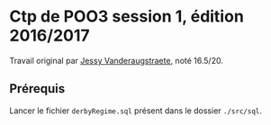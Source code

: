 # Ctp de POO3 session 1, édition 2016/2017
Travail original par [Jessy Vanderaugstraete](https://github.com/thedeadc0der), noté 16.5/20.

## Prérequis
Lancer le fichier `derbyRegime.sql` présent dans le dossier `./src/sql`.
